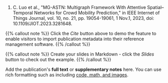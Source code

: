 
1. C. Luo et al., "MG-ASTN: Multigraph Framework With Attentive Spatial–Temporal Networks for Crowd Mobility Prediction," in IEEE Internet of Things Journal, vol. 10, no. 21, pp. 19054-19061, 1 Nov.1, 2023, doi: 10.1109/JIOT.2023.3281648.

{{% callout note %}}
Click the _Cite_ button above to demo the feature to enable visitors to import publication metadata into their reference management software.
{{% /callout %}}

{{% callout note %}}
Create your slides in Markdown - click the _Slides_ button to check out the example.
{{% /callout %}}

Add the publication's **full text** or **supplementary notes** here. You can use rich formatting such as including [code, math, and images](https://docs.hugoblox.com/content/writing-markdown-latex/).

